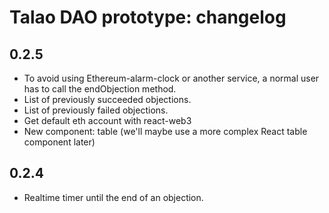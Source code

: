 # Talao DAO prototype: changelog

## 0.2.5

+ To avoid using Ethereum-alarm-clock or another service, a normal user has to call the endObjection method.
+ List of previously succeeded objections.
+ List of previously failed objections.
+ Get default eth account with react-web3
+ New component: table (we'll maybe use a more complex React table component later)

## 0.2.4

+ Realtime timer until the end of an objection.
